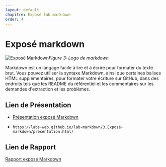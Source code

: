 ```yaml
---
layout: default
chapitre: Exposé lab markdown
order: 4
---
```


# Exposé markdown
![Exposé Markdown](/lab-markdown/3.Exposé-markdown/images/Introduction.png)*Figure 3: Logo de markdown*

<!-- note -->
Markdown est un langage facile à lire et à écrire pour formater du texte brut. Vous pouvez utiliser la syntaxe Markdown, ainsi que certaines balises HTML supplémentaires, pour formater votre écriture sur GitHub, dans des endroits tels que les README du référentiel et les commentaires sur les demandes d'extraction et les problèmes. 


## Lien de Présentation

- [Présentation exposé Markdown](/lab-markdown/3.Exposé-markdown/presentation.html)  
 
- ``https://labs-web.github.io/lab-markdown/3.Exposé-markdown/presentation.html/`` 

## Lien de Rapport
[Rapport exposé Markdown](/lab-markdown/3.Exposé-markdown/rapport.html)

